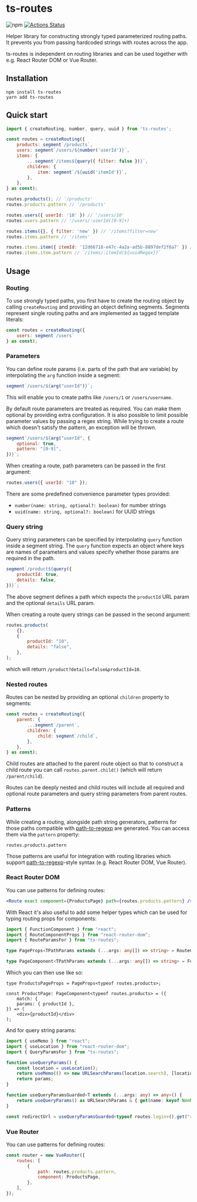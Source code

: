 # ts-routes

![npm](https://img.shields.io/npm/v/ts-routes)
[![Actions Status](https://github.com/leancodepl/ts-routes/workflows/build/badge.svg)](https://github.com/leancodepl/ts-routes/actions)

Helper library for constructing strongly typed parameterized routing paths. It prevents you from passing hardcoded
strings with routes across the app.

ts-routes is independent on routing libraries and can be used together with e.g. React Router DOM or Vue Router.

## Installation

```
npm install ts-routes
yarn add ts-routes
```

## Quick start

```js
import { createRouting, number, query, uuid } from 'ts-routes';

const routes = createRouting({
    products: segment`/products`,
    users: segment`/users/${number('userId')}`,
    items: {
        ...segment`/items${query({ filter: false })}`,
        children: {
            item: segment`/${uuid('itemId')}`,
        },
    },
} as const);

routes.products(); // '/products'
routes.products.pattern // '/products'

routes.users({ userId: '10' }) // '/users/10'
routes.users.pattern // '/users/:userId([0-9]+)

routes.items({}, { filter: 'new' }) // '/items?filter=new'
routes.items.pattern // '/items'

routes.items.item({ itemId: '12d66718-e47c-4a2a-ad5b-8897def2f6a7' }) // '/items/12d66718-e47c-4a2a-ad5b-8897def2f6a7'
routes.items.item.pattern // `/items/:itemId(${uuidRegex})`
```

## Usage

### Routing

To use strongly typed paths, you first have to create the routing object by calling `createRouting` and providing an
object defining segments. Segments represent single routing paths and are implemented as tagged template literals:

```js
const routes = createRouting({
    users: segment`/users`
} as const);
```

### Parameters

You can define route params (i.e. parts of the path that are variable) by interpolating the `arg` function inside a
segment:

```js
segment`/users/${arg("userId")}`;
```

This will enable you to create paths like `/users/1` or `/users/username`.

By default route parameters are treated as required. You can make them optional by providing extra configuration. It is
also possible to limit possible parameter values by passing a regex string. While trying to create a route which doesn't
satisfy the pattern, an exception will be thrown.

```js
segment`/users/${arg("userId", {
    optional: true,
    pattern: "[0-9]",
})}`;
```

When creating a route, path parameters can be passed in the first argument:

```js
routes.users({ userId: "10" });
```

There are some predefined convenience parameter types provided:

-   `number(name: string, optional?: boolean)` for number strings
-   `uuid(name: string, optional?: boolean)` for UUID strings

### Query string

Query string parameters can be specified by interpolating `query` function inside a segment string. The `query` function
expects an object where keys are names of parameters and values specify whether those params are required in the path.

```js
segment`/product${query({
    productId: true,
    details: false,
})}`;
```

The above segment defines a path which expects the `productId` URL param and the optional `details` URL param.

When creating a route query strings can be passed in the second argument:

```js
routes.products(
    {},
    {
        productId: "10",
        details: "false",
    },
);
```

which will return `/product?details=false&productId=10`.

### Nested routes

Routes can be nested by providing an optional `children` property to segments:

```js
const routes = createRouting({
    parent: {
        ...segment`/parent`,
        children: {
            child: segment`/child`,
        },
    },
} as const);
```

Child routes are attached to the parent route object so that to construct a child route you can call
`routes.parent.child()` (which will return `/parent/child`).

Routes can be deeply nested and child routes will include all required and optional route parameters and query string
parameters from parent routes.

### Patterns

While creating a routing, alongside path string generators, patterns for those paths compatible with
[path-to-regexp](https://github.com/pillarjs/path-to-regexp) are generated. You can access them via the `pattern`
property:

```
routes.products.pattern
```

Those patterns are useful for integration with routing libraries which support
[path-to-regexp](https://github.com/pillarjs/path-to-regexp)-style syntax (e.g. React Router DOM, Vue Router).

### React Router DOM

You can use patterns for defining routes:

```jsx
<Route exact component={ProductsPage} path={routes.products.pattern} />
```

With React it's also useful to add some helper types which can be used for typing routing props for components:

```ts
import { FunctionComponent } from "react";
import { RouteComponentProps } from "react-router-dom";
import { RouteParamsFor } from "ts-routes";

type PageProps<TPathParams extends (...args: any[]) => string> = RouteComponentProps<RouteParamsFor<TPathParams>>;

type PageComponent<TPathParams extends (...args: any[]) => string> = FunctionComponent<PageProps<TPathParams>>;
```

Which you can then use like so:

```tsx
type ProductsPageProps = PageProps<typeof routes.products>;

const ProductPage: PageComponent<typeof routes.products> = ({
    match: {
    params: { productId },
}) => (
    <div>{productId}</div>
);
```

And for query string params:

```ts
import { useMemo } from "react";
import { useLocation } from "react-router-dom";
import { QueryParamsFor } from "ts-routes";

function useQueryParams() {
    const location = useLocation();
    return useMemo(() => new URLSearchParams(location.search), [location.search]);
    return params;
}

function useQueryParamsGuarded<T extends (...args: any) => any>() {
    return useQueryParams() as URLSearchParams & { get(name: keyof NonNullable<QueryParamsFor<T>>): string | null };
}

const redirectUrl = useQueryParamsGuarded<typeof routes.login>().get("redirect");
```

### Vue Router

You can use patterns for defining routes:

```js
const router = new VueRouter({
    routes: [
        {
            path: routes.products.pattern,
            component: ProductsPage,
        },
    ],
});
```
